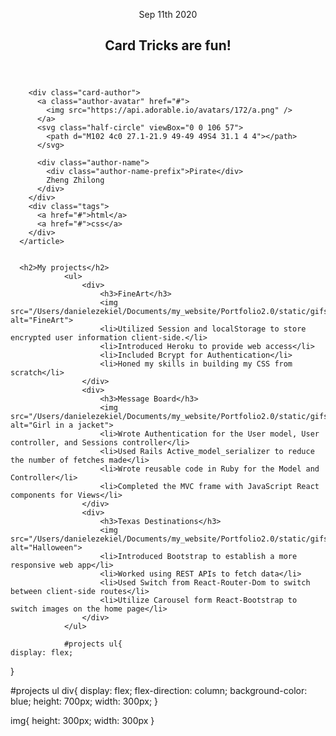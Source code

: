 <article class="card">
        <header class="card-header">
          <p>Sep 11th 2020</p>
          <h2>Card Tricks are fun!</h2>
        </header>

        <div class="card-author">
          <a class="author-avatar" href="#">
            <img src="https://api.adorable.io/avatars/172/a.png" />
          </a>
          <svg class="half-circle" viewBox="0 0 106 57">
            <path d="M102 4c0 27.1-21.9 49-49 49S4 31.1 4 4"></path>
          </svg>

          <div class="author-name">
            <div class="author-name-prefix">Pirate</div>
            Zheng Zhilong
          </div>
        </div>
        <div class="tags">
          <a href="#">html</a>
          <a href="#">css</a>
        </div>
      </article>


      <h2>My projects</h2>
                <ul>
                    <div>
                        <h3>FineArt</h3>
                        <img src="/Users/danielezekiel/Documents/my_website/Portfolio2.0/static/gifs/6zb28w.gif" alt="FineArt">
                        <li>Utilized Session and localStorage to store encrypted user information client-side.</li>
                        <li>Introduced Heroku to provide web access</li>
                        <li>Included Bcrypt for Authentication</li>
                        <li>Honed my skills in building my CSS from scratch</li>
                    </div>
                    <div>
                        <h3>Message Board</h3>
                        <img src="/Users/danielezekiel/Documents/my_website/Portfolio2.0/static/gifs/6zawvr.gif" alt="Girl in a jacket">
                        <li>Wrote Authentication for the User model, User controller, and Sessions controller</li>
                        <li>Used Rails Active_model_serializer to reduce the number of fetches made</li>
                        <li>Wrote reusable code in Ruby for the Model and Controller</li>
                        <li>Completed the MVC frame with JavaScript React components for Views</li>
                    </div>
                    <div>
                        <h3>Texas Destinations</h3>
                        <img src="/Users/danielezekiel/Documents/my_website/Portfolio2.0/static/gifs/6zb2mc.gif" alt="Halloween">
                        <li>Introduced Bootstrap to establish a more responsive web app</li>
                        <li>Worked using REST APIs to fetch data</li>
                        <li>Used Switch from React-Router-Dom to switch between client-side routes</li>
                        <li>Utilize Carousel form React-Bootstrap to switch images on the home page</li>
                    </div>
                </ul>

                #projects ul{
    display: flex;
}

#projects ul div{
    display: flex;
    flex-direction: column;
    background-color: blue;
    height: 700px;
    width: 300px;
}

img{
    height: 300px;
    width: 300px
}